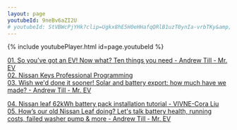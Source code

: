 ```yaml
---
layout: page  
youtubeId: 9neBv6aZI2U
# youtubeId: StVBWcPjYHk?clip=Ugkx8hE5H0eHHafqQRlB1uzT0ynIa-vrbTKy&amp;clipt=EJXdFBj1sRg - This line is an example of a youtube video that has been clipped which is why it is longer. NB to comment out in whitematter use a "#" just like this line
---
```

<!-- This is an comment using HTML -->
{% include youtubePlayer.html id=page.youtubeId %}

[01. So you’ve got an EV! Now what? Ten things you need - Andrew Till - Mr. EV](https://www.youtube.com/watch?v=9mcQ0UNBBOY)  
[02. Nissan Keys Professional Programming](http://www.youtube.com/watch?v=30IRv3PIkfs)  
[03. Wish we'd done it sooner! Solar and battery export: how much have we made? - Andrew Till - Mr. EV](http://www.youtube.com/watch?v=9neBv6aZI2U)  

[04. Nissan leaf 62kWh battery pack installation tutorial - VIVNE-Cora Liu](http://www.youtube.com/watch?v=8T4htmSivG8)
[05. How’s our old Nissan Leaf doing? Let's talk battery health, running costs, failed washer pump & more - Andrew Till - Mr. EV](https://www.youtube.com/watch?v=kpMZprdurSw&t=1208s)  